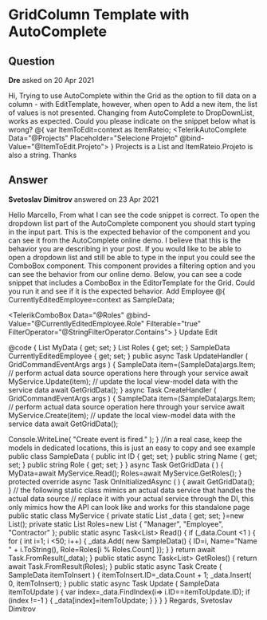 # GridColumn Template with AutoComplete

## Question

**Dre** asked on 20 Apr 2021

Hi, Trying to use AutoComplete within the Grid as the option to fill data on a column - with EditTemplate, however, when open to Add a new item, the list of values is not presented. Changing from AutoComplete to DropDownList, works as expected. Could you please indicate on the snippet below what is wrong? <GridColumn Field="@(nameof(ItemRateio.Projeto))" Title="Projeto" Width="150px"> <EditorTemplate> @{ var ItemToEdit=context as ItemRateio; <TelerikAutoComplete Data="@Projects" Placeholder="Selecione Projeto" @bind-Value="@ItemToEdit.Projeto"> </TelerikAutoComplete> } </EditorTemplate> </GridColumn> Projects is a List<string> and ItemRateio.Projeto is also a string. Thanks

## Answer

**Svetoslav Dimitrov** answered on 23 Apr 2021

Hello Marcello, From what I can see the code snippet is correct. To open the dropdown list part of the AutoComplete component you should start typing in the input part. This is the expected behavior of the component and you can see it from the AutoComplete online demo. I believe that this is the behavior you are describing in your post. If you would like to be able to open a dropdown list and still be able to type in the input you could see the ComboBox component. This component provides a filtering option and you can see the behavior from our online demo. Below, you can see a code snippet that includes a ComboBox in the EditorTemplate for the Grid. Could you run it and see if it is the expected behavior. <TelerikGrid Data=@MyData
EditMode="@GridEditMode.Inline" Pageable="true" Height="300px" OnCreate="@CreateHandler" OnUpdate="@UpdateHandler">
<GridToolBar>
<GridCommandButton Command="Add" Icon="add">Add Employee</GridCommandButton>
</GridToolBar>
<GridColumns>
<GridColumn Field=@nameof(SampleData.ID) Editable="false" Title="ID" />
<GridColumn Field=@nameof(SampleData.Name) Title="Name" />
<GridColumn Field=@nameof(SampleData.Role) Title="Position"> <EditorTemplate>
@{
CurrentlyEditedEmployee=context as SampleData;

<TelerikComboBox Data="@Roles" @bind-Value="@CurrentlyEditedEmployee.Role" Filterable="true" FilterOperator="@StringFilterOperator.Contains"></TelerikComboBox>
}
</EditorTemplate> </GridColumn>
<GridCommandColumn>
<GridCommandButton Command="Save" Icon="save" ShowInEdit="true">Update</GridCommandButton>
<GridCommandButton Command="Edit" Icon="edit">Edit</GridCommandButton>
</GridCommandColumn>
</GridColumns>
</TelerikGrid>

@code {
List<SampleData> MyData { get; set; }
List<string> Roles { get; set; }
SampleData CurrentlyEditedEmployee { get; set; } public async Task UpdateHandler ( GridCommandEventArgs args ) {
SampleData item=(SampleData)args.Item; // perform actual data source operations here through your service await MyService.Update(item); // update the local view-model data with the service data await GetGridData();
} async Task CreateHandler ( GridCommandEventArgs args ) {
SampleData item=(SampleData)args.Item; // perform actual data source operation here through your service await MyService.Create(item); // update the local view-model data with the service data await GetGridData();

Console.WriteLine( "Create event is fired." );
} //in a real case, keep the models in dedicated locations, this is just an easy to copy and see example public class SampleData { public int ID { get; set; } public string Name { get; set; } public string Role { get; set; }
} async Task GetGridData ( ) {
MyData=await MyService.Read();
Roles=await MyService.GetRoles();
} protected override async Task OnInitializedAsync ( ) { await GetGridData();
} // the following static class mimics an actual data service that handles the actual data source // replace it with your actual service through the DI, this only mimics how the API can look like and works for this standalone page public static class MyService { private static List <SampleData> _data { get; set; }=new List<SampleData>(); private static List<string> Roles=new List<string> { "Manager", "Employee", "Contractor" }; public static async Task<List<SampleData>> Read()
{ if (_data.Count <1 )
{ for ( int i=1; i <50; i++)
{
_data.Add( new SampleData()
{
ID=i,
Name="Name " + i.ToString(),
Role=Roles[i % Roles.Count]
});
}
} return await Task.FromResult(_data);
} public static async Task<List<string>> GetRoles()
{ return await Task.FromResult(Roles);
} public static async Task Create ( SampleData itemToInsert ) {
itemToInsert.ID=_data.Count + 1;
_data.Insert( 0, itemToInsert);
} public static async Task Update ( SampleData itemToUpdate ) { var index=_data.FindIndex(i=> i.ID==itemToUpdate.ID); if (index !=-1 )
{
_data[index]=itemToUpdate;
}
}
}
} Regards, Svetoslav Dimitrov
